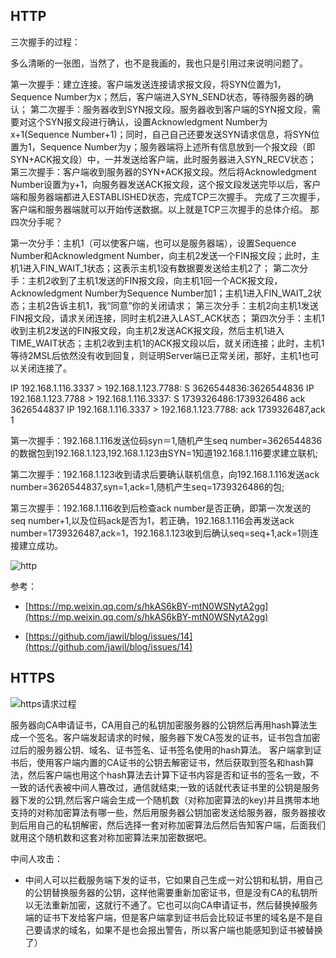 ## HTTP ##
三次握手的过程：


多么清晰的一张图，当然了，也不是我画的，我也只是引用过来说明问题了。

第一次握手：建立连接。客户端发送连接请求报文段，将SYN位置为1，Sequence Number为x；然后，客户端进入SYN_SEND状态，等待服务器的确认；
第二次握手：服务器收到SYN报文段。服务器收到客户端的SYN报文段，需要对这个SYN报文段进行确认，设置Acknowledgment Number为x+1(Sequence Number+1)；同时，自己自己还要发送SYN请求信息，将SYN位置为1，Sequence Number为y；服务器端将上述所有信息放到一个报文段（即SYN+ACK报文段）中，一并发送给客户端，此时服务器进入SYN_RECV状态；
第三次握手：客户端收到服务器的SYN+ACK报文段。然后将Acknowledgment Number设置为y+1，向服务器发送ACK报文段，这个报文段发送完毕以后，客户端和服务器端都进入ESTABLISHED状态，完成TCP三次握手。
完成了三次握手，客户端和服务器端就可以开始传送数据。以上就是TCP三次握手的总体介绍。
那四次分手呢？

第一次分手：主机1（可以使客户端，也可以是服务器端），设置Sequence Number和Acknowledgment Number，向主机2发送一个FIN报文段；此时，主机1进入FIN_WAIT_1状态；这表示主机1没有数据要发送给主机2了；
第二次分手：主机2收到了主机1发送的FIN报文段，向主机1回一个ACK报文段，Acknowledgment Number为Sequence Number加1；主机1进入FIN_WAIT_2状态；主机2告诉主机1，我“同意”你的关闭请求；
第三次分手：主机2向主机1发送FIN报文段，请求关闭连接，同时主机2进入LAST_ACK状态；
第四次分手：主机1收到主机2发送的FIN报文段，向主机2发送ACK报文段，然后主机1进入TIME_WAIT状态；主机2收到主机1的ACK报文段以后，就关闭连接；此时，主机1等待2MSL后依然没有收到回复，则证明Server端已正常关闭，那好，主机1也可以关闭连接了。

IP 192.168.1.116.3337 > 192.168.1.123.7788: S 3626544836:3626544836
IP 192.168.1.123.7788 > 192.168.1.116.3337: S 1739326486:1739326486 ack 3626544837
IP 192.168.1.116.3337 > 192.168.1.123.7788: ack 1739326487,ack 1

第一次握手：192.168.1.116发送位码syn＝1,随机产生seq number=3626544836的数据包到192.168.1.123,192.168.1.123由SYN=1知道192.168.1.116要求建立联机;

第二次握手：192.168.1.123收到请求后要确认联机信息，向192.168.1.116发送ack number=3626544837,syn=1,ack=1,随机产生seq=1739326486的包;

第三次握手：192.168.1.116收到后检查ack number是否正确，即第一次发送的seq number+1,以及位码ack是否为1，若正确，192.168.1.116会再发送ack number=1739326487,ack=1，192.168.1.123收到后确认seq=seq+1,ack=1则连接建立成功。

![http](https://github.com/DarkSherlock/note/blob/master/images/http.webp)

参考：

+ [https://mp.weixin.qq.com/s/hkAS6kBY-mtN0WSNytA2gg](https://mp.weixin.qq.com/s/hkAS6kBY-mtN0WSNytA2gg)

+ [https://github.com/jawil/blog/issues/14](https://github.com/jawil/blog/issues/14)


##  HTTPS ##

![https请求过程](https://upload-images.jianshu.io/upload_images/449687-2c0fe3a7fbd6b3ad.png?imageMogr2/auto-orient/strip|imageView2/2/format/webp)

服务器向CA申请证书，CA用自己的私钥加密服务器的公钥然后再用hash算法生成一个签名。客户端发起请求的时候，服务器下发CA签发的证书，证书包含加密过后的服务器公钥、域名、证书签名、证书签名使用的hash算法。
客户端拿到证书后，使用客户端内置的CA证书的公钥去解密证书，然后获取到签名和hash算法，然后客户端也用这个hash算法去计算下证书内容是否和证书的签名一致，不一致的话代表被中间人篡改过，通信就结束;一致的话就代表证书里的公钥是服务器下发的公钥,然后客户端会生成一个随机数（对称加密算法的key)并且携带本地支持的对称加密算法有哪一些，然后用服务器公钥加密发送给服务器，服务器接收到后用自己的私钥解密，然后选择一套对称加密算法后然后告知客户端，后面我们就用这个随机数和这套对称加密算法来加密数据吧。

中间人攻击：

- 中间人可以拦截服务端下发的证书，它如果自己生成一对公钥和私钥，用自己的公钥替换服务器的公钥，这样他需要重新加密证书，但是没有CA的私钥所以无法重新加密，这就行不通了。它也可以向CA申请证书，然后替换掉服务端的证书下发给客户端，但是客户端拿到证书后会比较证书里的域名是不是自己要请求的域名，如果不是也会报出警告，所以客户端也能感知到证书被替换了）

